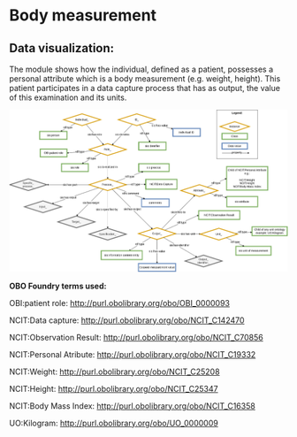 # Body measurement

## Data visualization:

The module shows how the individual, defined as a patient, possesses a personal attribute which is a body measurement (e.g. weight, height). This patient participates in a data capture process that has as output, the value of this examination and its units.

<p align="center">
    <a href="https://raw.githubusercontent.com/CARE-SM/CARE-Semantic-Model/main/images/CARE-SM-Body_measurement.png" target="_blank">
        <img src="https://raw.githubusercontent.com/CARE-SM/CARE-Semantic-Model/main/images/CARE-SM-Body_measurement.png">
    </a>
</p>


**OBO Foundry terms used:**

OBI:patient role: http://purl.obolibrary.org/obo/OBI_0000093

NCIT:Data capture: http://purl.obolibrary.org/obo/NCIT_C142470

NCIT:Observation Result: http://purl.obolibrary.org/obo/NCIT_C70856

NCIT:Personal Atribute: http://purl.obolibrary.org/obo/NCIT_C19332

NCIT:Weight: http://purl.obolibrary.org/obo/NCIT_C25208

NCIT:Height: http://purl.obolibrary.org/obo/NCIT_C25347

NCIT:Body Mass Index: http://purl.obolibrary.org/obo/NCIT_C16358

UO:Kilogram: http://purl.obolibrary.org/obo/UO_0000009